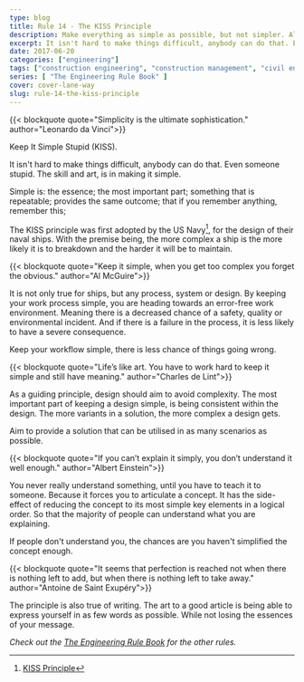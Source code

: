 ```yaml
---
type: blog
title: Rule 14 - The KISS Principle
description: Make everything as simple as possible, but not simpler. Albert Einstein
excerpt: It isn't hard to make things difficult, anybody can do that. Even someone stupid. The skill and art, is in making it simple. Simple is the essence, the most important part, something that is repeatable, provides the same outcome.
date: 2017-06-20
categories: ["engineering"]
tags: ["construction engineering", "construction management", "civil engineering", "kiss", "principles"]
series: [ "The Engineering Rule Book" ]
cover: cover-lane-way
slug: rule-14-the-kiss-principle
---
```


{{< blockquote quote="Simplicity is the ultimate sophistication." author="Leonardo da Vinci">}}

Keep It Simple Stupid (KISS).

It isn't hard to make things difficult, anybody can do that. Even someone stupid. The skill and art, is in making it simple.

Simple is: the essence; the most important part; something that is repeatable; provides the same outcome; that if you remember anything, remember this;

The KISS principle was first adopted by the US Navy[^navy], for the design of their naval ships. With the premise being, the more complex a ship is the more likely it is to breakdown and the harder it will be to maintain. 

{{< blockquote quote="Keep it simple, when you get too complex you forget the obvious." author="Al McGuire">}}

It is not only true for ships, but any process, system or design. By keeping your work process simple, you are heading towards an error-free work environment. Meaning there is a decreased chance of a safety, quality or environmental incident. And if there is a failure in the process, it is less likely to have a severe consequence.

Keep your workflow simple, there is less chance of things going wrong.

{{< blockquote quote="Life’s like art. You have to work hard to keep it simple and still have meaning." author="Charles de Lint">}}

As a guiding principle, design should aim to avoid complexity. The most important part of keeping a design simple, is being consistent within the design. The more variants in a solution, the more complex a design gets.

Aim to provide a solution that can be utilised in as many scenarios as possible.

{{< blockquote quote="If you can’t explain it simply, you don’t understand it well enough." author="Albert Einstein">}}

You never really understand something, until you have to teach it to someone. Because it forces you to articulate a concept. It has the side-effect of reducing the concept to its most simple key elements in a logical order. So that the majority of people can understand what you are explaining.

If people don't understand you, the chances are you haven't simplified the concept enough.

{{< blockquote quote="It seems that perfection is reached not when there is nothing left to add, but when there is nothing left to take away." author="Antoine de Saint Exupéry">}}

The principle is also true of writing. The art to a good article is being able to express yourself in as few words as possible. While not losing the essences of your message.

_Check out the [The Engineering Rule Book](/series/the-engineering-rule-book) for the other rules._

[^navy]: [KISS Principle](https://en.wikipedia.org/wiki/KISS_principle)
